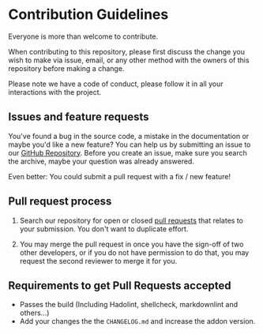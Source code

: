 # Contribution Guidelines

Everyone is more than welcome to contribute.

When contributing to this repository, please first discuss the change you wish
to make via issue, email, or any other method with the owners of this repository
before making a change.

Please note we have a code of conduct, please follow it in all your interactions
with the project.

## Issues and feature requests

You've found a bug in the source code, a mistake in the documentation or maybe
you'd like a new feature? You can help us by submitting an issue to our
[GitHub Repository][github]. Before you create an issue, make sure you search
the archive, maybe your question was already answered.

Even better: You could submit a pull request with a fix / new feature!

## Pull request process

1. Search our repository for open or closed [pull requests][prs] that relates
   to your submission. You don't want to duplicate effort.

1. You may merge the pull request in once you have the sign-off of two other
   developers, or if you do not have permission to do that, you may request
   the second reviewer to merge it for you.

## Requirements to get Pull Requests accepted

- Passes the build (Including Hadolint, shellcheck, markdownlint and others...)
- Add your changes the the `CHANGELOG.md` and increase the addon version.

[github]: https://github.com/alexbelgium/hassio-addons/issues
[prs]: https://github.com/alexbelgium/hassio-addons/pulls
